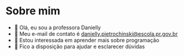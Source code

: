 # Sobre mim


- 👋 Olá, eu sou a professora Danielly
- 👀 Meu e-mail de contato é danielly.pietrochinski@escola.pr.gov.br
- 🌱 Estou interessada em aprender mais sobre programação
- 💞️ Fico a disposição para ajudar e esclarecer dúvidas


<!---
DanyPietro/DanyPietro is a ✨ special ✨ repository because its `README.md` (this file) appears on your GitHub profile.
You can click the Preview link to take a look at your changes.
--->
